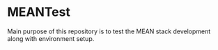 # MEANTest
Main purpose of this repository is to test the MEAN stack development along with environment setup.

